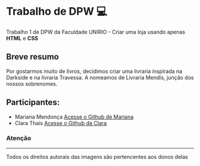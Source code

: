 # Trabalho de DPW 💻
Trabalho 1 de DPW da Faculdade UNIRIO - Criar uma loja usando apenas **HTML** e **CSS** 

## Breve resumo
Por gostarmos muito de livros, decidimos criar uma livraria inspirada na Darkside e na livraria Travessa. A nomeamos de Livraria Mendís, junção dos nossos sobrenomes. 

## Participantes:
* Mariana Mendonça 
[Acesse o Github de Mariana](https://github.com/marianamtd)
* Clara Thaís 
[Acesse o Github da Clara](https://github.com/Clarathms)

### Atenção
---
Todos os direitos autorais das imagens são pertencentes aos donos delas

